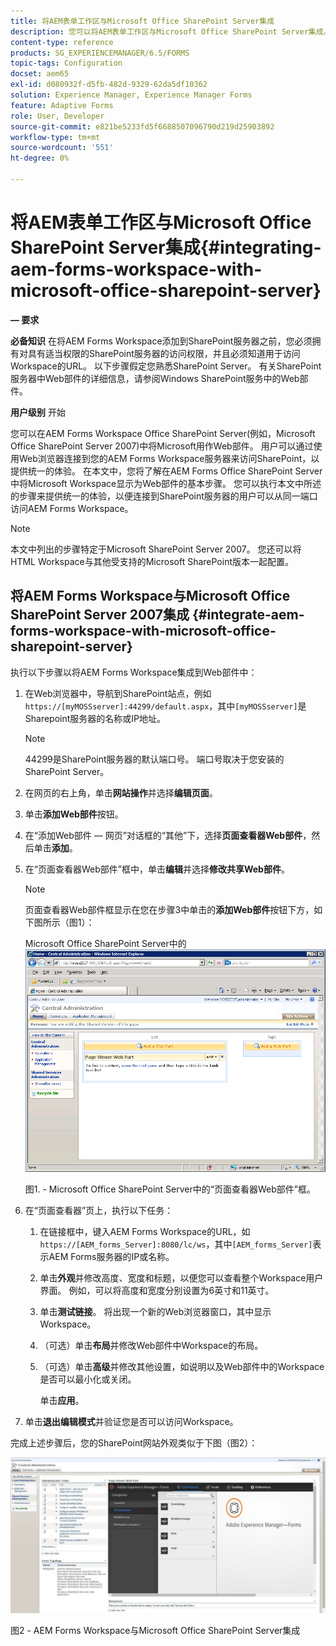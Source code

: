 ```yaml
---
title: 将AEM表单工作区与Microsoft Office SharePoint Server集成
description: 您可以将AEM表单工作区与Microsoft Office SharePoint Server集成。
content-type: reference
products: SG_EXPERIENCEMANAGER/6.5/FORMS
topic-tags: Configuration
docset: aem65
exl-id: d080932f-d5fb-482d-9329-62da5df10362
solution: Experience Manager, Experience Manager Forms
feature: Adaptive Forms
role: User, Developer
source-git-commit: e821be5233fd5f6688507096790d219d25903892
workflow-type: tm+mt
source-wordcount: '551'
ht-degree: 0%

---
```


# 将AEM表单工作区与Microsoft Office SharePoint Server集成{#integrating-aem-forms-workspace-with-microsoft-office-sharepoint-server}

**— 要求**

**必备知识**
在将AEM Forms Workspace添加到SharePoint服务器之前，您必须拥有对具有适当权限的SharePoint服务器的访问权限，并且必须知道用于访问Workspace的URL。 以下步骤假定您熟悉SharePoint Server。 有关SharePoint服务器中Web部件的详细信息，请参阅Windows SharePoint服务中的Web部件。

**用户级别**
开始

您可以在AEM Forms Workspace Office SharePoint Server(例如，Microsoft Office SharePoint Server 2007)中将Microsoft用作Web部件。 用户可以通过使用Web浏览器连接到您的AEM Forms Workspace服务器来访问SharePoint，以提供统一的体验。 在本文中，您将了解在AEM Forms Office SharePoint Server中将Microsoft Workspace显示为Web部件的基本步骤。 您可以执行本文中所述的步骤来提供统一的体验，以便连接到SharePoint服务器的用户可以从同一端口访问AEM Forms Workspace。

>[!NOTE]
>
>本文中列出的步骤特定于Microsoft SharePoint Server 2007。 您还可以将HTML Workspace与其他受支持的Microsoft SharePoint版本一起配置。

## 将AEM Forms Workspace与Microsoft Office SharePoint Server 2007集成 {#integrate-aem-forms-workspace-with-microsoft-office-sharepoint-server}

执行以下步骤以将AEM Forms Workspace集成到Web部件中：

1. 在Web浏览器中，导航到SharePoint站点，例如`https://[myMOSSserver]:44299/default.aspx`，其中`[myMOSSserver]`是Sharepoint服务器的名称或IP地址。

   >[!NOTE]
   >
   >44299是SharePoint服务器的默认端口号。 端口号取决于您安装的SharePoint Server。

1. 在网页的右上角，单击&#x200B;**网站操作**&#x200B;并选择&#x200B;**编辑页面**。
1. 单击&#x200B;**添加Web部件**&#x200B;按钮。
1. 在“添加Web部件 — 网页”对话框的“其他”下，选择&#x200B;**页面查看器Web部件**，然后单击&#x200B;**添加**。
1. 在“页面查看器Web部件”框中，单击&#x200B;**编辑**&#x200B;并选择&#x200B;**修改共享Web部件**。

   >[!NOTE]
   >
   >页面查看器Web部件框显示在您在步骤3中单击的&#x200B;**添加Web部件**&#x200B;按钮下方，如下图所示（图1）：

   Microsoft Office SharePoint Server中的![页面查看器Web部件框。](assets/page-viewer-web-part-box-in-microsoft-office-sharepoint-server.png)

   图1. - Microsoft Office SharePoint Server中的“页面查看器Web部件”框。

1. 在“页面查看器”页上，执行以下任务：

   1. 在链接框中，键入AEM Forms Workspace的URL，如`https://[AEM_forms_Server]:8080/lc/ws`，其中`[AEM_forms_Server]`表示AEM Forms服务器的IP或名称。
   1. 单击&#x200B;**外观**&#x200B;并修改高度、宽度和标题，以便您可以查看整个Workspace用户界面。 例如，可以将高度和宽度分别设置为6英寸和11英寸。
   1. 单击&#x200B;**测试链接**。 将出现一个新的Web浏览器窗口，其中显示Workspace。
   1. （可选）单击&#x200B;**布局**&#x200B;并修改Web部件中Workspace的布局。
   1. （可选）单击&#x200B;**高级**&#x200B;并修改其他设置，如说明以及Web部件中的Workspace是否可以最小化或关闭。

      单击&#x200B;**应用**。

1. 单击&#x200B;**退出编辑模式**&#x200B;并验证您是否可以访问Workspace。

完成上述步骤后，您的SharePoint网站外观类似于下图（图2）：

![AEM Forms Workspace与Microsoft Office SharePoint Server集成](assets/aem-forms-workspace.jpg)

图2 - AEM Forms Workspace与Microsoft Office SharePoint Server集成
